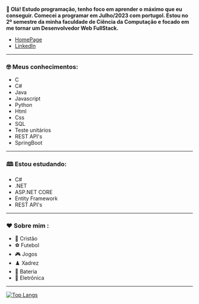**👋 Olá! Estudo programação, tenho foco em aprender o máximo que eu conseguir. Comecei a programar em Julho/2023 com portugol. Estou no 2º semestre da minha faculdade de Ciência da Computação e 
focado em me tornar um Desenvolvedor Web FullStack.**

- [HomePage](https://alefismael.github.io/homepage)
- [LinkedIn](https://linkedin.com/in/álef-ismael-80635a246)

---

### 🤓 Meus conhecimentos:
- C
- C#
- Java
- Javascript
- Python
- Html
- Css
- SQL
- Teste unitários
- REST API's
- SpringBoot

---

### 🕮 Estou estudando:

- C#
- .NET
- ASP.NET CORE
- Entity Framework
- REST API's

---

### ❤️ Sobre mim :

- 🙏 Cristão
- ⚽ Futebol
- 🎮 Jogos
- ♟️ Xadrez
- 🥁 Bateria
- 🎵 Eletrônica

---
  
[![Top Langs](https://github-readme-stats.vercel.app/api/top-langs/?username=alefismael\&layout=compact)](https://github.com/anuraghazra/github-readme-stats)

